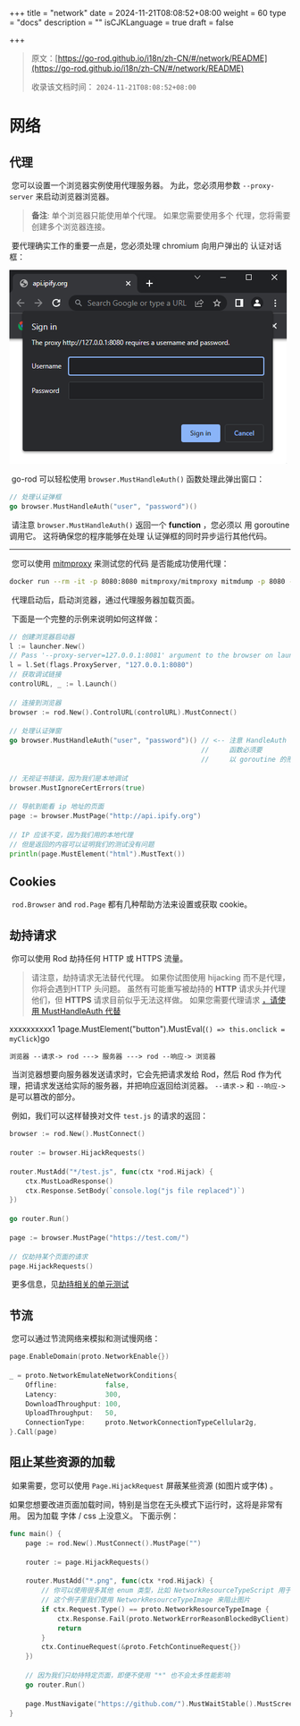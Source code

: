 +++
title = "network"
date = 2024-11-21T08:08:52+08:00
weight = 60
type = "docs"
description = ""
isCJKLanguage = true
draft = false

+++

> 原文：[https://go-rod.github.io/i18n/zh-CN/#/network/README](https://go-rod.github.io/i18n/zh-CN/#/network/README)
>
> 收录该文档时间： `2024-11-21T08:08:52+08:00`

# 网络

## 代理

​	您可以设置一个浏览器实例使用代理服务器。 为此，您必须用参数 `--proxy-server` 来启动浏览器浏览器。

> **备注**: 单个浏览器只能使用单个代理。 如果您需要使用多个 代理，您将需要创建多个浏览器连接。

​	要代理确实工作的重要一点是，您必须处理 chromium 向用户弹出的 认证对话框：

![代理认证对话框](network_img/proxy-auth-dialog.png)

​	go-rod 可以轻松使用 `browser.MustHandleAuth()` 函数处理此弹出窗口：

```go
// 处理认证弹框
go browser.MustHandleAuth("user", "password")()
```

​	请注意 `browser.MustHandleAuth()` 返回一个 **function** ，您必须以 用 goroutine 调用它。 这将确保您的程序能够在处理 认证弹框的同时异步运行其他代码。

------

​	您可以使用 [mitmproxy](https://mitmproxy.org/) 来测试您的代码 是否能成功使用代理：

```bash
docker run --rm -it -p 8080:8080 mitmproxy/mitmproxy mitmdump -p 8080 --proxyauth user:password
```

​	代理启动后，启动浏览器，通过代理服务器加载页面。

​	下面是一个完整的示例来说明如何这样做：

```go
// 创建浏览器启动器
l := launcher.New()
// Pass '--proxy-server=127.0.0.1:8081' argument to the browser on launch
l = l.Set(flags.ProxyServer, "127.0.0.1:8080")
// 获取调试链接
controlURL, _ := l.Launch()

// 连接到浏览器
browser := rod.New().ControlURL(controlURL).MustConnect()

// 处理认证弹窗
go browser.MustHandleAuth("user", "password")() // <-- 注意 HandleAuth 返回的
                                                //     函数必须要
                                                //     以 goroutine 的形式运行

// 无视证书错误，因为我们是本地调试
browser.MustIgnoreCertErrors(true)

// 导航到能看 ip 地址的页面
page := browser.MustPage("http://api.ipify.org")

// IP 应该不变，因为我们用的本地代理
// 但是返回的内容可以证明我们的测试没有问题
println(page.MustElement("html").MustText())
```

## Cookies

​	`rod.Browser` and `rod.Page` 都有几种帮助方法来设置或获取 cookie。

## 劫持请求

​	你可以使用 Rod 劫持任何 HTTP 或 HTTPS 流量。

> 请注意，劫持请求无法替代代理。 如果你试图使用 hijacking 而不是代理，你将会遇到HTTP 头问题。 虽然有可能重写被劫持的 **HTTP** 请求头并代理他们，但 **HTTPS** 请求目前似乎无法这样做。 如果您需要代理请求 [，请使用 MustHandleAuth 代替](https://go-rod.github.io/i18n/zh-CN/#/network?id=proxy)

xxxxxxxxxx1 1page.MustElement("button").MustEval(`() => this.onclick = myClick`)go

```text
浏览器 --请求-> rod ---> 服务器 ---> rod --响应-> 浏览器
```

​	当浏览器想要向服务器发送请求时，它会先把请求发给 Rod，然后 Rod 作为代理，把请求发送给实际的服务器，并把响应返回给浏览器。 `--请求->` 和 `--响应->` 是可以篡改的部分。

​	例如，我们可以这样替换对文件 `test.js` 的请求的返回：

```go
browser := rod.New().MustConnect()

router := browser.HijackRequests()

router.MustAdd("*/test.js", func(ctx *rod.Hijack) {
    ctx.MustLoadResponse()
    ctx.Response.SetBody(`console.log("js file replaced")`)
})

go router.Run()

page := browser.MustPage("https://test.com/")

// 仅劫持某个页面的请求
page.HijackRequests()
```

​	更多信息，见[劫持相关的单元测试](https://github.com/go-rod/rod/blob/main/hijack_test.go)

## 节流

​	您可以通过节流网络来模拟和测试慢网络：

```go
page.EnableDomain(proto.NetworkEnable{})

_ = proto.NetworkEmulateNetworkConditions{
    Offline:            false,
    Latency:            300,
    DownloadThroughput: 100,
    UploadThroughput:   50,
    ConnectionType:     proto.NetworkConnectionTypeCellular2g,
}.Call(page)
```

## 阻止某些资源的加载

​	如果需要，您可以使用 `Page.HijackRequest` 屏蔽某些资源 (如图片或字体) 。

​	如果您想要改进页面加载时间，特别是当您在无头模式下运行时，这将是非常有用。 因为加载 字体 / css 上没意义。 下面示例：

```go
func main() {
    page := rod.New().MustConnect().MustPage("")

    router := page.HijackRequests()

    router.MustAdd("*.png", func(ctx *rod.Hijack) {
        // 你可以使用很多其他 enum 类型，比如 NetworkResourceTypeScript 用于 javascript
        // 这个例子里我们使用 NetworkResourceTypeImage 来阻止图片
        if ctx.Request.Type() == proto.NetworkResourceTypeImage {
            ctx.Response.Fail(proto.NetworkErrorReasonBlockedByClient)
            return
        }
        ctx.ContinueRequest(&proto.FetchContinueRequest{})
    })

    // 因为我们只劫持特定页面，即便不使用 "*" 也不会太多性能影响
    go router.Run()

    page.MustNavigate("https://github.com/").MustWaitStable().MustScreenshot("")
}
```
